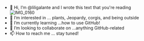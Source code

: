 - 👋 Hi, I’m @liligalante and I wrote this text that you're reading 
![IMG_0160](https://user-images.githubusercontent.com/92824518/145449253-947a7620-c23c-4c02-afe6-8edb5bf20b28.JPG)
- 👀 I’m interested in ... plants, Jeopardy, corgis, and being outside
- 🌱 I’m currently learning ...how to use GitHub!
- 💞️ I’m looking to collaborate on ...anything GitHub-related
- 📫 How to reach me ... stay tuned!

<!---
liligalante/liligalante is a ✨ special ✨ repository because its `README.md` (this file) appears on your GitHub profile.
You can click the Preview link to take a look at your changes.
--->

